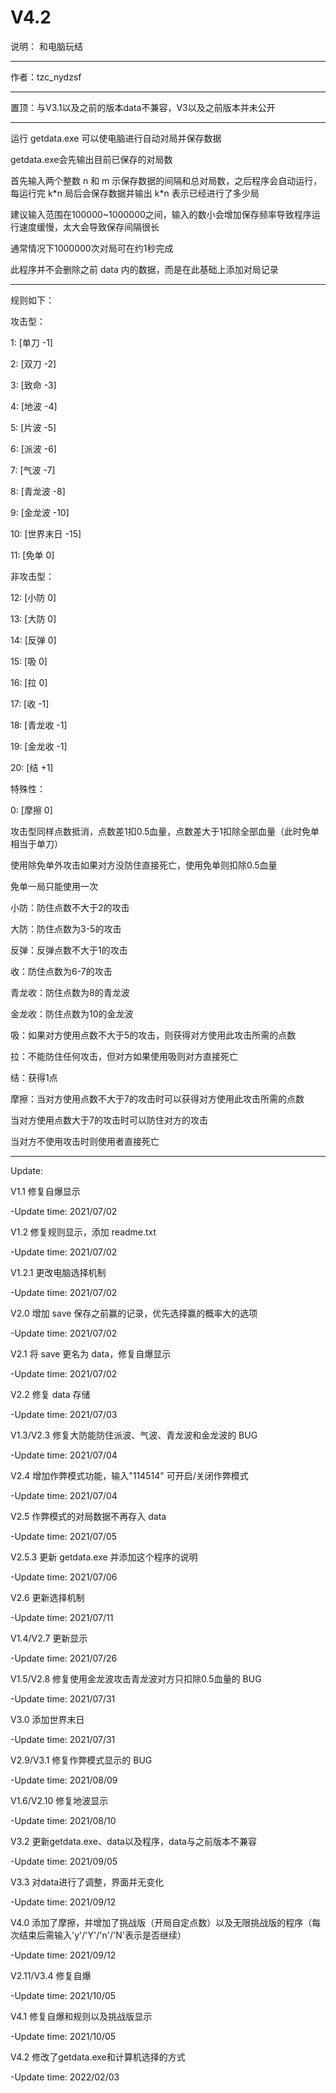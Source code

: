 # V4.2

说明：
和电脑玩结

----------
作者：tzc_nydzsf

----------
置顶：与V3.1以及之前的版本data不兼容，V3以及之前版本并未公开

----------
运行 getdata.exe 可以使电脑进行自动对局并保存数据

getdata.exe会先输出目前已保存的对局数

首先输入两个整数 n 和 m 示保存数据的间隔和总对局数，之后程序会自动运行，每运行完 k\*n 局后会保存数据并输出 k\*n 表示已经进行了多少局

建议输入范围在100000~1000000之间，输入的数小会增加保存频率导致程序运行速度缓慢，太大会导致保存间隔很长

通常情况下1000000次对局可在约1秒完成

此程序并不会删除之前 data 内的数据，而是在此基础上添加对局记录

----------
规则如下：

攻击型：

1: [单刀 -1]

2: [双刀 -2]

3: [致命 -3]

4: [地波 -4]

5: [片波 -5]

6: [派波 -6]

7: [气波 -7]

8: [青龙波 -8]

9: [金龙波 -10]

10: [世界末日 -15]

11: [免单 0]

非攻击型：

12: [小防 0]

13: [大防 0]

14: [反弹 0]

15: [吸 0]

16: [拉 0]

17: [收 -1]

18: [青龙收 -1]

19: [金龙收 -1]

20: [结 +1]

特殊性：

0: [摩擦 0]

攻击型同样点数抵消，点数差1扣0.5血量，点数差大于1扣除全部血量（此时免单相当于单刀）

使用除免单外攻击如果对方没防住直接死亡，使用免单则扣除0.5血量

免单一局只能使用一次

小防：防住点数不大于2的攻击

大防：防住点数为3-5的攻击

反弹：反弹点数不大于1的攻击

收：防住点数为6-7的攻击

青龙收：防住点数为8的青龙波

金龙收：防住点数为10的金龙波

吸：如果对方使用点数不大于5的攻击，则获得对方使用此攻击所需的点数

拉：不能防住任何攻击，但对方如果使用吸则对方直接死亡

结：获得1点

摩擦：当对方使用点数不大于7的攻击时可以获得对方使用此攻击所需的点数

当对方使用点数大于7的攻击时可以防住对方的攻击

当对方不使用攻击时则使用者直接死亡

----------
Update:

V1.1 修复自爆显示

-Update time: 2021/07/02

V1.2 修复规则显示，添加 readme.txt

-Update time: 2021/07/02

V1.2.1 更改电脑选择机制

-Update time: 2021/07/02

V2.0 增加 save 保存之前赢的记录，优先选择赢的概率大的选项

-Update time: 2021/07/02

V2.1 将 save 更名为 data，修复自爆显示

-Update time: 2021/07/02

V2.2 修复 data 存储

-Update time: 2021/07/03

V1.3/V2.3 修复大防能防住派波、气波、青龙波和金龙波的 BUG

-Update time: 2021/07/04

V2.4 增加作弊模式功能，输入"114514" 可开启/关闭作弊模式

-Update time: 2021/07/04

V2.5 作弊模式的对局数据不再存入 data

-Update time: 2021/07/05

V2.5.3 更新 getdata.exe 并添加这个程序的说明

-Update time: 2021/07/06

V2.6 更新选择机制

-Update time: 2021/07/11

V1.4/V2.7 更新显示

-Update time: 2021/07/26

V1.5/V2.8 修复使用金龙波攻击青龙波对方只扣除0.5血量的 BUG

-Update time: 2021/07/31

V3.0 添加世界末日

-Update time: 2021/07/31

V2.9/V3.1 修复作弊模式显示的 BUG

-Update time: 2021/08/09

V1.6/V2.10 修复地波显示

-Update time: 2021/08/10

V3.2 更新getdata.exe、data以及程序，data与之前版本不兼容

-Update time: 2021/09/05

V3.3 对data进行了调整，界面并无变化

-Update time: 2021/09/12

V4.0 添加了摩擦，并增加了挑战版（开局自定点数）以及无限挑战版的程序（每次结束后需输入'y'/'Y'/'n'/'N'表示是否继续）

-Update time: 2021/09/12

V2.11/V3.4 修复自爆

-Update time: 2021/10/05

V4.1 修复自爆和规则以及挑战版显示

-Update time: 2021/10/05

V4.2 修改了getdata.exe和计算机选择的方式

-Update time: 2022/02/03